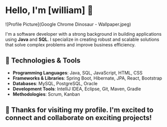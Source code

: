 # Hello, I'm [william] 👋

![Profile Picture](Google Chrome Dinosaur - Wallpaper.jpeg)

I'm a software developer with a strong background in building applications using **Java** and **SQL**. I specialize in creating robust and scalable solutions that solve complex problems and improve business efficiency.

## 🔧 Technologies & Tools

- **Programming Languages**: Java, SQL, JavaScript, HTML, CSS
- **Frameworks & Libraries**: Spring Boot, Hibernate, JPA, React, Bootstrap
- **Databases**: MySQL, PostgreSQL, Oracle
- **Development Tools**: IntelliJ IDEA, Eclipse, Git, Maven, Gradle
- **Methodologies**: Scrum, Kanban

## 🚀 Thanks for visiting my profile. I'm excited to connect and collaborate on exciting projects!

<!--
**willzba/willzba** is a ✨ _special_ ✨ repository because its `README.md` (this file) appears on your GitHub profile.

Here are some ideas to get you started:

- 🔭 I’m currently working on ...
- 🌱 I’m currently learning ...
- 👯 I’m looking to collaborate on ...
- 🤔 I’m looking for help with ...
- 💬 Ask me about ...
- 📫 How to reach me: ...
- 😄 Pronouns: ...
- ⚡ Fun fact: ...
-->
